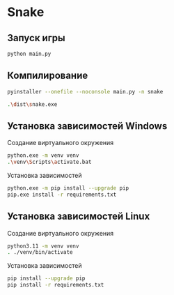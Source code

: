 # Snake

## Запуск игры

```bash
python main.py
```

## Компилирование
```bash
pyinstaller --onefile --noconsole main.py -n snake
```

```bash
.\dist\snake.exe
```

## Установка зависимостей Windows

Создание виртуального окружения

```bash
python.exe -m venv venv
.\venv\Scripts\activate.bat
```

Установка зависимостей

```bash
python.exe -m pip install --upgrade pip
pip.exe install -r requirements.txt
```

## Установка зависимостей Linux

Создание виртуального окружения

```bash
python3.11 -m venv venv
. ./venv/bin/activate
```

Установка зависимостей

```bash
pip install --upgrade pip
pip install -r requirements.txt
```
